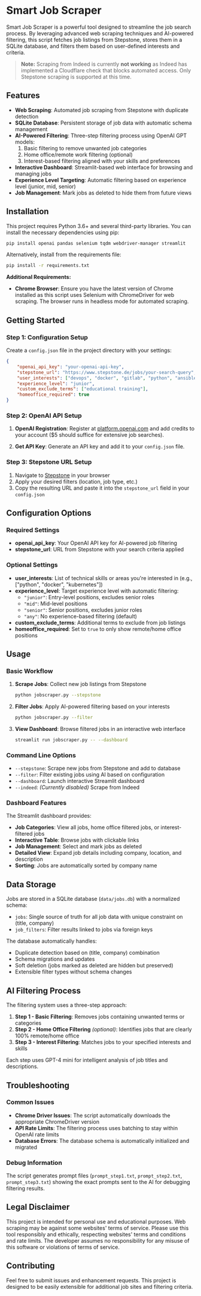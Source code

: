 # Smart Job Scraper

Smart Job Scraper is a powerful tool designed to streamline the job search process. By leveraging advanced web scraping techniques and AI-powered filtering, this script fetches job listings from Stepstone, stores them in a SQLite database, and filters them based on user-defined interests and criteria.

> **Note:** Scraping from Indeed is currently **not working** as Indeed has implemented a Cloudflare check that blocks automated access. Only Stepstone scraping is supported at this time.

## Features

- **Web Scraping**: Automated job scraping from Stepstone with duplicate detection
- **SQLite Database**: Persistent storage of job data with automatic schema management
- **AI-Powered Filtering**: Three-step filtering process using OpenAI GPT models:
  1. Basic filtering to remove unwanted job categories
  2. Home office/remote work filtering (optional)
  3. Interest-based filtering aligned with your skills and preferences
- **Interactive Dashboard**: Streamlit-based web interface for browsing and managing jobs
- **Experience Level Targeting**: Automatic filtering based on experience level (junior, mid, senior)
- **Job Management**: Mark jobs as deleted to hide them from future views

## Installation

This project requires Python 3.6+ and several third-party libraries. You can install the necessary dependencies using pip:

```bash
pip install openai pandas selenium tqdm webdriver-manager streamlit
```

Alternatively, install from the requirements file:

```bash
pip install -r requirements.txt
```

**Additional Requirements:**
- **Chrome Browser**: Ensure you have the latest version of Chrome installed as this script uses Selenium with ChromeDriver for web scraping. The browser runs in headless mode for automated scraping.

## Getting Started

### Step 1: Configuration Setup

Create a `config.json` file in the project directory with your settings:

```json
{
    "openai_api_key": "your-openai-api-key",
    "stepstone_url": "https://www.stepstone.de/jobs/your-search-query",
    "user_interests": ["devops", "docker", "gitlab", "python", "ansible"],
    "experience_level": "junior",
    "custom_exclude_terms": ["educational training"],
    "homeoffice_required": true
}
```

### Step 2: OpenAI API Setup

1. **OpenAI Registration**: Register at [platform.openai.com](https://platform.openai.com/) and add credits to your account ($5 should suffice for extensive job searches).

2. **Get API Key**: Generate an API key and add it to your `config.json` file.

### Step 3: Stepstone URL Setup

1. Navigate to [Stepstone](https://www.stepstone.de/) in your browser
2. Apply your desired filters (location, job type, etc.)
3. Copy the resulting URL and paste it into the `stepstone_url` field in your `config.json`

## Configuration Options

### Required Settings
- **openai_api_key**: Your OpenAI API key for AI-powered job filtering
- **stepstone_url**: URL from Stepstone with your search criteria applied

### Optional Settings
- **user_interests**: List of technical skills or areas you're interested in (e.g., ["python", "docker", "kubernetes"])
- **experience_level**: Target experience level with automatic filtering:
  - `"junior"`: Entry-level positions, excludes senior roles
  - `"mid"`: Mid-level positions
  - `"senior"`: Senior positions, excludes junior roles  
  - `"any"`: No experience-based filtering (default)
- **custom_exclude_terms**: Additional terms to exclude from job listings
- **homeoffice_required**: Set to `true` to only show remote/home office positions

## Usage

### Basic Workflow

1. **Scrape Jobs**: Collect new job listings from Stepstone
   ```bash
   python jobscraper.py --stepstone
   ```

2. **Filter Jobs**: Apply AI-powered filtering based on your interests
   ```bash
   python jobscraper.py --filter
   ```

3. **View Dashboard**: Browse filtered jobs in an interactive web interface
   ```bash
   streamlit run jobscraper.py -- --dashboard
   ```

### Command Line Options

- `--stepstone`: Scrape new jobs from Stepstone and add to database
- `--filter`: Filter existing jobs using AI based on configuration
- `--dashboard`: Launch interactive Streamlit dashboard
- `--indeed`: *(Currently disabled)* Scrape from Indeed

### Dashboard Features

The Streamlit dashboard provides:
- **Job Categories**: View all jobs, home office filtered jobs, or interest-filtered jobs
- **Interactive Table**: Browse jobs with clickable links
- **Job Management**: Select and mark jobs as deleted
- **Detailed View**: Expand job details including company, location, and description
- **Sorting**: Jobs are automatically sorted by company name

## Data Storage

Jobs are stored in a SQLite database (`data/jobs.db`) with a normalized schema:
- `jobs`: Single source of truth for all job data with unique constraint on (title, company)
- `job_filters`: Filter results linked to jobs via foreign keys

The database automatically handles:
- Duplicate detection based on (title, company) combination
- Schema migrations and updates
- Soft deletion (jobs marked as deleted are hidden but preserved)
- Extensible filter types without schema changes

## AI Filtering Process

The filtering system uses a three-step approach:

1. **Step 1 - Basic Filtering**: Removes jobs containing unwanted terms or categories
2. **Step 2 - Home Office Filtering** *(optional)*: Identifies jobs that are clearly 100% remote/home office
3. **Step 3 - Interest Filtering**: Matches jobs to your specified interests and skills

Each step uses GPT-4 mini for intelligent analysis of job titles and descriptions.

## Troubleshooting

### Common Issues

- **Chrome Driver Issues**: The script automatically downloads the appropriate ChromeDriver version
- **API Rate Limits**: The filtering process uses batching to stay within OpenAI rate limits
- **Database Errors**: The database schema is automatically initialized and migrated

### Debug Information

The script generates prompt files (`prompt_step1.txt`, `prompt_step2.txt`, `prompt_step3.txt`) showing the exact prompts sent to the AI for debugging filtering results.

## Legal Disclaimer

This project is intended for personal use and educational purposes. Web scraping may be against some websites' terms of service. Please use this tool responsibly and ethically, respecting websites' terms and conditions and rate limits. The developer assumes no responsibility for any misuse of this software or violations of terms of service.

## Contributing

Feel free to submit issues and enhancement requests. This project is designed to be easily extensible for additional job sites and filtering criteria.
